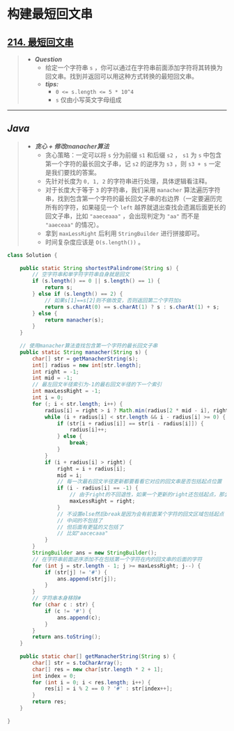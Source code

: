 # 构建最短回文串

## [214. 最短回文串](https://leetcode.cn/problems/shortest-palindrome/)

> - ***Question***
>   - 给定一个字符串 `s` ，你可以通过在字符串前面添加字符将其转换为回文串。找到并返回可以用这种方式转换的最短回文串。
>   - ***tips:***
>     - `0 <= s.length <= 5 * 10^4`
>     - `s` 仅由小写英文字母组成

---

## *Java*

> - ***贪心 + 修改manacher算法***
>   - 贪心策略：一定可以将 `s` 分为前缀 `s1` 和后缀 `s2` ， `s1` 为 `s` 中包含第一个字符的最长回文子串，记 `s2` 的逆序为 `s3` ，则 `s3 + s` 一定是我们要找的答案。
>   - 先针对长度为 `0, 1, 2` 的字符串进行处理，具体逻辑看注释。
>   - 对于长度大于等于 `3` 的字符串，我们采用 `manacher` 算法遍历字符串，找到包含第一个字符的最长回文子串的右边界（一定要遍历完所有的字符，如果碰见一个 `left` 越界就退出查找会遗漏后面更长的回文子串，比如 `"aaeceaaa"` ，会出现判定为 `"aa"` 而不是 `"aaeceaa"` 的情况）。
>   - 拿到 `maxLessRight` 后利用 `StringBuilder` 进行拼接即可。
>   - 时间复杂度应该是 `O(s.length())` 。

```java
class Solution {
    
    public static String shortestPalindrome(String s) {
        // 空字符串和单字符字符串自身就是回文
        if (s.length() == 0 || s.length() == 1) {
            return s;
        } else if (s.length() == 2) {
            // 如果s[1]==s[2]则不做改变，否则返回第二个字符加s
            return s.charAt(0) == s.charAt(1) ? s : s.charAt(1) + s;
        } else {
            return manacher(s);
        }
    }
    
    // 使用manacher算法查找包含第一个字符的最长回文子串
    public static String manacher(String s) {
        char[] str = getManacherString(s);
        int[] radius = new int[str.length];
        int right = -1;
        int mid = -1;
        // 最左回文半径索引为-1的最右回文半径的下一个索引
        int maxLessRight = -1;
        int i = 0;
        for (; i < str.length; i++) {
            radius[i] = right > i ? Math.min(radius[2 * mid - i], right - i) : 1;
            while (i + radius[i] < str.length && i - radius[i] >= 0) {
                if (str[i + radius[i]] == str[i - radius[i]]) {
                    radius[i]++;
                } else {
                    break;
                }
            }
            if (i + radius[i] > right) {
                right = i + radius[i];
                mid = i;
                // 每一次最右回文半径更新都要看看它对应的回文串是否包括起点位置
                if (i - radius[i] == -1) {
                    // 由于right的不回退性，如果一个更新的right还包括起点，那么它一定比之前的maxLessRight大
                    maxLessRight = right;
                }
                // 不设置else然后break是因为会有前面某个字符的回文区域包括起点
                // 中间的不包括了
                // 但后面有更猛的又包括了
                // 比如"aacecaaa"
            }
        }
        StringBuilder ans = new StringBuilder();
        // 在字符串前面逆序添加不在包括第一个字符在内的回文串的后面的字符
        for (int j = str.length - 1; j >= maxLessRight; j--) {
            if (str[j] != '#') {
                ans.append(str[j]);
            }
        }
        // 字符串本身移除#
        for (char c : str) {
            if (c != '#') {
                ans.append(c);
            }
        }
        return ans.toString();
    }
    
    public static char[] getManacherString(String s) {
        char[] str = s.toCharArray();
        char[] res = new char[str.length * 2 + 1];
        int index = 0;
        for (int i = 0; i < res.length; i++) {
            res[i] = i % 2 == 0 ? '#' : str[index++];
        }
        return res;
    }
    
}
```
